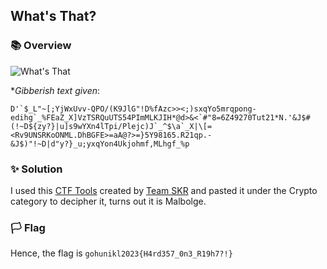 ## What's That?

### 📚 Overview

![What's That](https://github.com/rydzze/CTF_Write-up/assets/86187059/9de27411-4ff2-428b-999b-9d6d00ba9401)

*_Gibberish text given_:
```
D'`$_L"~[;YjWxUvv-QPO/(K9JlG"!D%fAzc>><;)sxqYo5mrqpong-edihg`_%FEaZ_X]VzTSRQuUTS54PImMLKJIH*@d>&<`#"8=6Z49270Tut21*N.'&J$#(!~D${zy?}|u]s9wYXn4lTpi/Plejc)J`_^$\a`_X|\[=<Rv9UNSRKoONML.DhBGFE>=aA@?>=}5Y98165.R21qp.-&J$)"!~D|d"y?}_u;yxqYon4Ukjohmf,MLhgf_%p
```

### ✨ Solution

I used this [CTF Tools](http://teamskr.rocks/tools) created by [Team SKR](http://teamskr.rocks/) and pasted it under the Crypto category to decipher it, turns out it is Malbolge.

### 🏳️ Flag

Hence, the flag is `gohunikl2023{H4rd357_0n3_R19h7?!}` 
